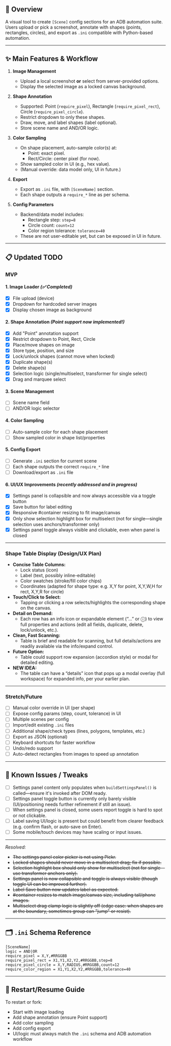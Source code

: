 ## 🚀 Overview

A visual tool to create `[Scene]` config sections for an ADB automation suite.  
Users upload or pick a screenshot, annotate with shapes (points, rectangles, circles), and export as `.ini` compatible with Python-based automation.

---

## ✨ Main Features & Workflow

1. **Image Management**
   - Upload a local screenshot **or** select from server-provided options.
   - Display the selected image as a locked canvas background.

2. **Shape Annotation**
   - Supported: Point (`require_pixel`), Rectangle (`require_pixel_rect`), Circle (`require_pixel_circle`).
   - Restrict dropdown to only these shapes.
   - Draw, move, and label shapes (label optional).
   - Store scene name and AND/OR logic.

3. **Color Sampling**
   - On shape placement, auto-sample color(s) at:
     - Point: exact pixel.
     - Rect/Circle: center pixel (for now).
   - Show sampled color in UI (e.g., hex value).
   - (Manual override: data model only, UI in future.)

4. **Export**
   - Export as `.ini` file, with `[SceneName]` section.
   - Each shape outputs a `require_*` line as per schema.

5. **Config Parameters**
   - Backend/data model includes:
     - Rectangle step: `step=8`
     - Circle count: `count=12`
     - Color region tolerance: `tolerance=40`
   - These are not user-editable yet, but can be exposed in UI in future.

---

## 📋 Updated TODO

### MVP

#### 1. Image Loader *(✅ Completed)*
   - [x] File upload (device)
   - [x] Dropdown for hardcoded server images
   - [x] Display chosen image as background

#### 2. Shape Annotation *(Point support now implemented!)*
   - [x] Add "Point" annotation support
   - [x] Restrict dropdown to Point, Rect, Circle
   - [x] Place/move shapes on image
   - [x] Store type, position, and size
   - [x] Lock/unlock shapes (cannot move when locked)
   - [x] Duplicate shape(s)
   - [x] Delete shape(s)
   - [x] Selection logic (single/multiselect, transformer for single select)
   - [x] Drag and marquee select

#### 3. Scene Management
   - [ ] Scene name field
   - [ ] AND/OR logic selector

#### 4. Color Sampling
   - [ ] Auto-sample color for each shape placement
   - [ ] Show sampled color in shape list/properties

#### 5. Config Export
   - [ ] Generate `.ini` section for current scene
   - [ ] Each shape outputs the correct `require_*` line
   - [ ] Download/export as `.ini` file

#### 6. UI/UX Improvements *(recently addressed and in progress)*
   - [x] Settings panel is collapsible and now always accessible via a toggle button
   - [x] Save button for label editing
   - [x] Responsive #container resizing to fit image/canvas
   - [x] Only show selection highlight box for multiselect (not for single—single selection uses anchors/transformer only)
   - [x] Settings panel toggle always visible and clickable, even when panel is closed

---

### Shape Table Display (Design/UX Plan)

- **Concise Table Columns:**
  - Lock status (icon)
  - Label (text, possibly inline-editable)
  - Color swatches (stroke/fill color chips)
  - Coordinates (adapted for shape type: e.g. X,Y for point, X,Y,W,H for rect, X,Y,R for circle)
- **Touch/Click to Select:**  
  - Tapping or clicking a row selects/highlights the corresponding shape on the canvas.
- **Detail on Demand:**  
  - Each row has an info icon or expandable element (“…” or ⓘ) to view full properties and actions (edit all fields, duplicate, delete, lock/unlock, etc.).
- **Clean, Fast Scanning:**  
  - Table is brief and readable for scanning, but full details/actions are readily available via the info/expand control.
- **Future Option:**  
  - Table could support row expansion (accordion style) or modal for detailed editing.
- **NEW IDEA:**  
  - The table can have a “details” icon that pops up a modal overlay (full workspace) for expanded info, per your earlier plan.

---

### Stretch/Future

- [ ] Manual color override in UI (per shape)
- [ ] Expose config params (step, count, tolerance) in UI
- [ ] Multiple scenes per config
- [ ] Import/edit existing `.ini` files
- [ ] Additional shape/check types (lines, polygons, templates, etc.)
- [ ] Export as JSON (optional)
- [ ] Keyboard shortcuts for faster workflow
- [ ] Undo/redo support
- [ ] Auto-detect rectangles from images to speed up annotation

---

## 🐞 Known Issues / Tweaks

- [ ] Settings panel content only populates when `buildSettingsPanel()` is called—ensure it's invoked after DOM ready.
- [ ] Settings panel toggle button is currently only barely visible (UI/positioning needs further refinement if still an issue).
- [ ] When settings panel is closed, some users report toggle is hard to spot or not clickable.
- [ ] Label saving UI/logic is present but could benefit from clearer feedback (e.g. confirm flash, or auto-save on Enter).
- [ ] Some mobile/touch devices may have scaling or input issues.

---

*Resolved:*
- ~~The settings panel color picker is not using Pickr.~~
- ~~Locked shapes should never move in a multiselect drag; fix if possible.~~
- ~~Selection highlight box should only show for multiselect (not for single—use transformer anchors only).~~
- ~~Settings panel is now collapsible and toggle is always visible (though toggle UI can be improved further).~~
- ~~Label Save button now updates label as expected.~~
- ~~#container resizes to match image/canvas size, including tall/phone images.~~
- ~~Multiselect drag clamp logic is slightly off (edge case: when shapes are at the boundary, sometimes group can "jump" or resist).~~

---

## 🗂️ `.ini` Schema Reference

```
[SceneName]
logic = AND|OR
require_pixel = X,Y,#RRGGBB
require_pixel_rect = X1,Y1,X2,Y2,#RRGGBB,step=8
require_pixel_circle = X,Y,RADIUS,#RRGGBB,count=12
require_color_region = X1,Y1,X2,Y2,#RRGGBB,tolerance=40
```
---

## 🏁 Restart/Resume Guide

To restart or fork:
- Start with image loading
- Add shape annotation (ensure Point support)
- Add color sampling
- Add config export
- UI/logic must always match the `.ini` schema and ADB automation workflow

